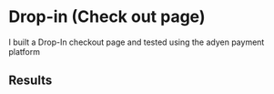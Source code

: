 # Drop-in (Check out page)
I built a Drop-In checkout page and tested using the adyen payment platform


## Results






